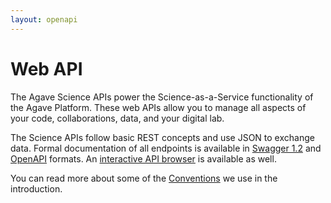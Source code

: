 ```yaml
---
layout: openapi
---
```

# Web API  

The Agave Science APIs power the Science-as-a-Service functionality of the Agave Platform. These web APIs allow you to manage all aspects of your code, collaborations, data, and your digital lab. 

The Science APIs follow basic REST concepts and use JSON to exchange data. Formal documentation of all endpoints is available in <a href="/swagger/">Swagger 1.2</a> and <a href="/swagger/agave.json">OpenAPI</a> formats. An <a href="/live-docs/">interactive API browser</a> is available as well.   



<aside class="info">You can read more about some of the <a href="#conventions">Conventions</a> we use in the introduction.</aside>  

